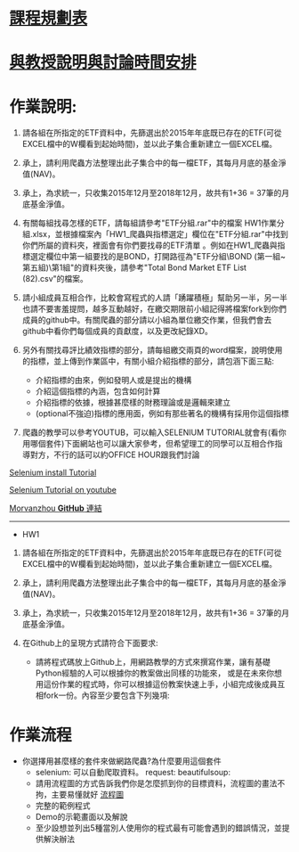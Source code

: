 # [課程規劃表](https://docs.google.com/spreadsheets/d/e/2PACX-1vQcKCGPuZqbmiXOrpkkxfx364vEgpuej5v-Td94xIXXuK7rguBYTcMlXjgL5zvquecvM_Kt3U21TPAW/pubhtml)

# [與教授說明與討論時間安排](https://docs.google.com/spreadsheets/d/1ihrqutmwi0KU2XMlVvTUxCk4JECk-no_hmo4Wt6y90c/edit#gid=0)

# 作業說明:
1. 請各組在所指定的ETF資料中，先篩選出於2015年年底既已存在的ETF(可從EXCEL檔中的W欄看到起始時間)，並以此子集合重新建立一個EXCEL檔。

2. 承上，請利用爬蟲方法整理出此子集合中的每一檔ETF，其每月月底的基金淨值(NAV)。

3. 承上，為求統一，只收集2015年12月至2018年12月，故共有1+36 = 37筆的月底基金淨值。

4. 有關每組找尋怎樣的ETF，請每組請參考"ETF分組.rar"中的檔案 HW1作業分組.xlsx，並根據檔案內「HW1_爬蟲與指標選定」欄位在"ETF分組.rar"中找到你們所屬的資料夾，裡面會有你們要找尋的ETF清單 。例如在HW1_爬蟲與指標選定欄位中第一組要找的是BOND，打開路徑為"ETF分組\BOND (第一組~第五組)\第1組"的資料夾後，請參考"Total Bond Market ETF List (82).csv"的檔案。

5. 請小組成員互相合作，比較會寫程式的人請「踴躍積極」幫助另一半，另一半也請不要害羞提問，越多互動越好，在繳交期限前小組記得將檔案fork到你們成員的github中。有關爬蟲的部分請以小組為單位繳交作業，但我們會去github中看你們每個成員的貢獻度，以及更改紀錄XD。

6. 另外有關找尋評比績效指標的部分，請每組繳交兩頁的word檔案，說明使用的指標，並上傳到作業區中，有關小組介紹指標的部分，請包涵下面三點:
    * 介紹指標的由來，例如發明人或是提出的機構
    * 介紹這個指標的內涵，包含如何計算
    * 介紹指標的依據，根據甚麼樣的財務理論或是邏輯來建立    
    * (optional不強迫)指標的應用面，例如有那些著名的機構有採用你這個指標

7. 爬蟲的教學可以參考YOUTUB，可以輸入SELENIUM TUTORIAL就會有(看你用哪個套件)下面網站也可以讓大家參考，但希望理工的同學可以互相合作指導對方，不行的話可以約OFFICE HOUR跟我們討論

[Selenium install Tutorial](https://medium.com/@NorthBei/%E5%9C%A8windows%E4%B8%8A%E5%AE%89%E8%A3%9Dpython-selenium-%E7%B0%A1%E6%98%93%E6%95%99%E5%AD%B8-eade1cd2d12d)

[Selenium Tutorial on youtube](https://www.youtube.com/watch?v=o6yzNaRAzW8&list=PLRxMjOjh7Y5fi4ID2YCkcA2vLlD-JNC9i)

[Morvanzhou **GitHub** 連結](https://morvanzhou.github.io/tutorials/data-manipulation/scraping/5-01-selenium/)
 
-----
* HW1

1. 請各組在所指定的ETF資料中，先篩選出於2015年年底既已存在的ETF(可從EXCEL檔中的W欄看到起始時間)，並以此子集合重新建立一個EXCEL檔。

2. 承上，請利用爬蟲方法整理出此子集合中的每一檔ETF，其每月月底的基金淨值(NAV)。

3. 承上，為求統一，只收集2015年12月至2018年12月，故共有1+36 = 37筆的月底基金淨值。

4. 在Github上的呈現方式請符合下面要求:

	* 請將程式碼放上Github上，用網路教學的方式來撰寫作業，讓有基礎Python經驗的人可以根據你的教案做出同樣的功能來，
	  或是在未來你想用這份作業的程式時，你可以根據這份教案快速上手，小組完成後成員互相fork一份。內容至少要包含下列幾項:

# 作業流程
* 你選擇用甚麼樣的套件來做網路爬蟲?為什麼要用這個套件
	* selenium: 可以自動爬取資料。
    request:
    beautifulsoup:
    * 請用流程圖的方式告訴我們你是怎麼抓到你的目標資料，流程圖的畫法不拘，主要易懂就好 
   [流程圖](https://www.draw.io/#G16q2AWJ3wPwgKP_qlCzlIt5zXhwKm_pv-)
   * 完整的範例程式
    * Demo的示範畫面以及解說
    * 至少設想並列出5種當別人使用你的程式最有可能會遇到的錯誤情況，並提供解決辦法

